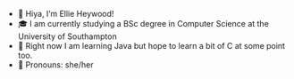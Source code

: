 - 👋 Hiya, I’m Ellie Heywood!
- 🎓 I am currently studying a BSc degree in Computer Science at the University of Southampton
- 🌱 Right now I am learning Java but hope to learn a bit of C at some point too.
- 💞️ Pronouns: she/her

<!---
IAmSmellephant/IAmSmellephant is a ✨ special ✨ repository because its `README.md` (this file) appears on your GitHub profile.
You can click the Preview link to take a look at your changes.
--->
